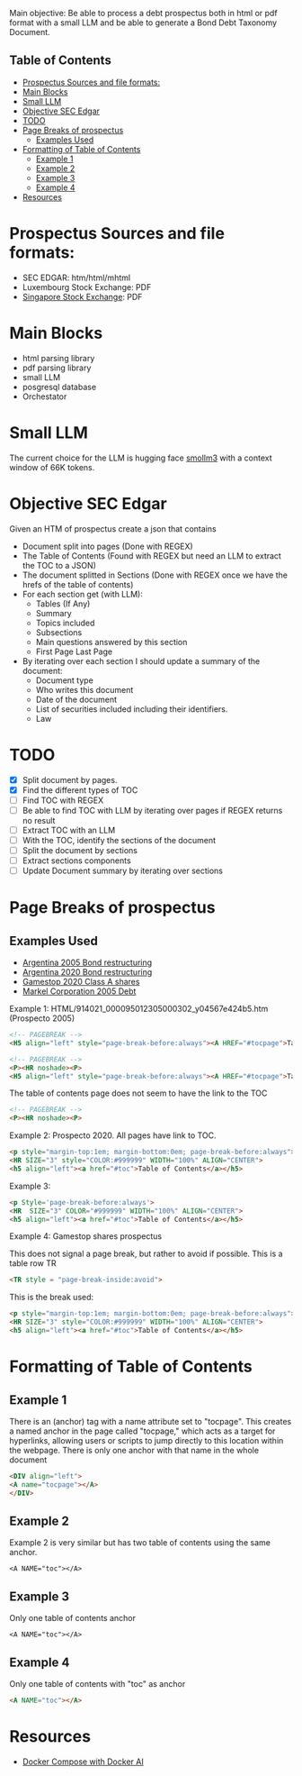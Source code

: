 



Main objective: Be able to process a debt prospectus both in html or pdf format with a small LLM and be able to generate a Bond Debt Taxonomy Document.

## Table of Contents
- [Prospectus Sources and file formats:](#prospectus-sources-and-file-formats)
- [Main Blocks](#main-blocks)
- [Small LLM](#small-llm)
- [Objective SEC Edgar](#objective-sec-edgar)
- [TODO](#todo)
- [Page Breaks of prospectus](#page-breaks-of-prospectus)
  - [Examples Used](#examples-used)
- [Formatting of Table of Contents](#formatting-of-table-of-contents)
  - [Example 1](#example-1)
  - [Example 2](#example-2)
  - [Example 3](#example-3)
  - [Example 4](#example-4)
- [Resources](#resources)


# Prospectus Sources and file formats:

- SEC EDGAR: htm/html/mhtml
- Luxembourg Stock Exchange: PDF
- [Singapore Stock Exchange](https://www.sgx.com/securities/prospectus-circulars-offer-documents): PDF

# Main Blocks

- html parsing library
- pdf parsing library
- small LLM
- posgresql database
- Orchestator


# Small LLM

The current choice for the LLM is hugging face [smollm3](https://hub.docker.com/r/ai/smollm3) with a context window of 66K tokens.


# Objective SEC Edgar

Given an HTM of prospectus create a json that contains
- Document split into pages (Done with REGEX)
- The Table of Contents (Found with REGEX but need an LLM to extract the TOC to a JSON)
- The document splitted in Sections (Done with REGEX once we have the hrefs of the table of contents)
- For each section get (with LLM):
  - Tables (If Any)
  - Summary
  - Topics included
  - Subsections
  - Main questions answered by this section
  - First Page Last Page
- By iterating over each section I should update a summary of the document:
  - Document type
  - Who writes this document
  - Date of the document
  - List of securities included including their identifiers.
  - Law


# TODO
- [x] Split document by pages.
- [x] Find the different types of TOC
- [ ] Find TOC with REGEX
- [ ] Be able to find TOC with LLM by iterating over pages if REGEX returns no result 
- [ ] Extract TOC with an LLM
- [ ] With the TOC, identify the sections of the document
- [ ] Split the document by sections
- [ ] Extract sections components
- [ ] Update Document summary by iterating over sections

# Page Breaks of prospectus

## Examples Used

- [Argentina 2005 Bond restructuring](https://www.sec.gov/Archives/edgar/data/914021/000095012305000302/y04567e424b5.htm)
- [Argentina 2020 Bond restructuring](https://www.sec.gov/Archives/edgar/data/914021/000119312520188103/d935251d424b5.htm)
- [Gamestop 2020 Class A shares](https://www.sec.gov/Archives/edgar/data/1326380/000119312521186796/d192873d424b5.htm)
- [Markel Corporation 2005 Debt](https://www.sec.gov/Archives/edgar/data/1096343/000119312506174685/d424b5.htm)


Example 1: HTML/914021_000095012305000302_y04567e424b5.htm (Prospecto 2005)

```html
<!-- PAGEBREAK -->
<H5 align="left" style="page-break-before:always"><A HREF="#tocpage">Table of Contents</A></H5><P>
```

```html
<!-- PAGEBREAK -->
<P><HR noshade><P>
<H5 align="left" style="page-break-before:always"><A HREF="#tocpage">Table of Contents</A></H5><P>
```

The table of contents page does not seem to have the link to the TOC

```html
<!-- PAGEBREAK -->
<P><HR noshade><P>
```

Example 2: Prospecto 2020. All pages have link to TOC.

```html
<p style="margin-top:1em; margin-bottom:0em; page-break-before:always">
<HR SIZE="3" style="COLOR:#999999" WIDTH="100%" ALIGN="CENTER">
<h5 align="left"><a href="#toc">Table of Contents</a></h5>
```

Example 3:

```html
<p Style='page-break-before:always'>
<HR  SIZE="3" COLOR="#999999" WIDTH="100%" ALIGN="CENTER">
<h5 align="left"><a href="#toc">Table of Contents</a></h5>
```

Example 4: Gamestop shares prospectus

This does not signal a page break, but rather to avoid if possible. This is a table row TR

```html
<TR style = "page-break-inside:avoid">
```

This is the break used:
```html
<p style="margin-top:1em; margin-bottom:0em; page-break-before:always">
<HR SIZE="3" style="COLOR:#999999" WIDTH="100%" ALIGN="CENTER">
<h5 align="left"><a href="#toc">Table of Contents</a></h5>
```


# Formatting of Table of Contents

## Example 1
There is an <A> (anchor) tag with a name attribute set to "tocpage". This creates a named anchor in the page called "tocpage," which acts as a target for hyperlinks, allowing users or scripts to jump directly to this location within the webpage. There is only one anchor with that name in the whole document


```html
<DIV align="left">
<A name="tocpage"></A>
</DIV>
```

## Example 2
Example 2 is very similar but has two table of contents using the same anchor.

```
<A NAME="toc"></A>
```

## Example 3

Only one table of contents anchor
```
<A NAME="toc"></A>
```

## Example 4
Only one table of contents with "toc" as anchor

```html
<A NAME="toc"></A>
```

# Resources

- [Docker Compose with Docker AI](https://docs.docker.com/ai/compose/models-and-compose/)
